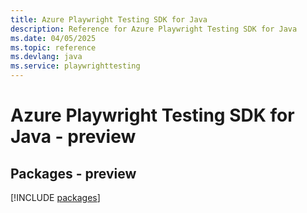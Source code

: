 ```yaml
---
title: Azure Playwright Testing SDK for Java
description: Reference for Azure Playwright Testing SDK for Java
ms.date: 04/05/2025
ms.topic: reference
ms.devlang: java
ms.service: playwrighttesting
---
```

# Azure Playwright Testing SDK for Java - preview
## Packages - preview
[!INCLUDE [packages](playwright-testing-index.md)]